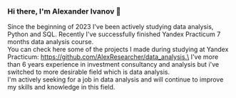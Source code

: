 ### Hi there, I'm Alexander Ivanov 👋

Since the beginning of 2023 I've been actively studying data analysis, Python and SQL. Recently I've successfully finished Yandex Practicum 7 months data analysis course.\
You can check here some of the projects I made during studying at Yandex Practicum: https://github.com/AlexResearcher/data_analysis.\
I've more than 6 years experience in investment consultancy and analysis but i've switched to more desirable field which is data analysis.\
I'm actively seeking for a job in data analysis and will continue to improve my skills and knowledge in this field.

